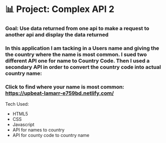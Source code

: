 # 📊 Project: Complex API 2

### Goal: Use data returned from one api to make a request to another api and display the data returned

### In this application I am tacking in a Users name and giving the the country where the name is most common.  I sued two different API one for name to Country Code.  Then I used a secondary API in order to convert the country code into actual country name:

### Click to find where your name is most common: https://upbeat-lamarr-e759bd.netlify.com/



Tech Used:
- HTML5
- CSS
- Javascript
- API for names to country
- API for county code to country name
```
